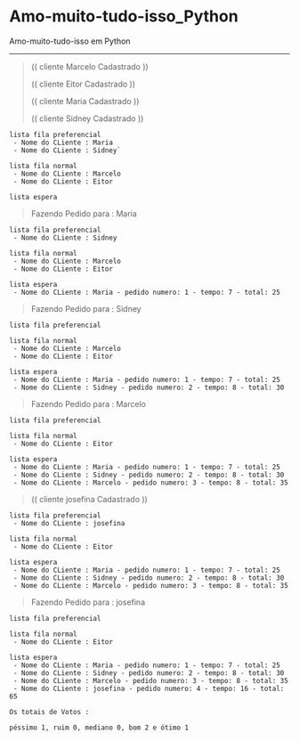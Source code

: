 # Amo-muito-tudo-isso_Python
Amo-muito-tudo-isso em Python

---
>(( cliente Marcelo Cadastrado ))
>
>(( cliente Eitor Cadastrado ))
>
>(( cliente Maria Cadastrado ))
>
>(( cliente Sidney Cadastrado ))

```
lista fila preferencial
 - Nome do CLiente : Maria
 - Nome do CLiente : Sidney`

lista fila normal
 - Nome do CLiente : Marcelo
 - Nome do CLiente : Eitor

lista espera
```

> Fazendo Pedido para : Maria

```
lista fila preferencial
 - Nome do CLiente : Sidney

lista fila normal
 - Nome do CLiente : Marcelo
 - Nome do CLiente : Eitor

lista espera
 - Nome do CLiente : Maria - pedido numero: 1 - tempo: 7 - total: 25
```

> Fazendo Pedido para : Sidney

```
lista fila preferencial

lista fila normal
 - Nome do CLiente : Marcelo
 - Nome do CLiente : Eitor

lista espera
 - Nome do CLiente : Maria - pedido numero: 1 - tempo: 7 - total: 25
 - Nome do CLiente : Sidney - pedido numero: 2 - tempo: 8 - total: 30
```

> Fazendo Pedido para : Marcelo

```
lista fila preferencial

lista fila normal
 - Nome do CLiente : Eitor

lista espera
 - Nome do CLiente : Maria - pedido numero: 1 - tempo: 7 - total: 25
 - Nome do CLiente : Sidney - pedido numero: 2 - tempo: 8 - total: 30
 - Nome do CLiente : Marcelo - pedido numero: 3 - tempo: 8 - total: 35
```

>(( cliente josefina Cadastrado ))

```
lista fila preferencial
 - Nome do CLiente : josefina

lista fila normal
 - Nome do CLiente : Eitor

lista espera
 - Nome do CLiente : Maria - pedido numero: 1 - tempo: 7 - total: 25
 - Nome do CLiente : Sidney - pedido numero: 2 - tempo: 8 - total: 30
 - Nome do CLiente : Marcelo - pedido numero: 3 - tempo: 8 - total: 35
```

> Fazendo Pedido para : josefina

```
lista fila preferencial

lista fila normal
 - Nome do CLiente : Eitor
 
lista espera
 - Nome do CLiente : Maria - pedido numero: 1 - tempo: 7 - total: 25
 - Nome do CLiente : Sidney - pedido numero: 2 - tempo: 8 - total: 30
 - Nome do CLiente : Marcelo - pedido numero: 3 - tempo: 8 - total: 35
 - Nome do CLiente : josefina - pedido numero: 4 - tempo: 16 - total: 65
```
```
Os totais de Votos :

péssimo 1, ruim 0, mediano 0, bom 2 e ótimo 1
```